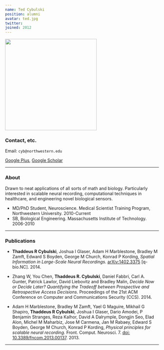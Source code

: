 ```yaml
---
name: Ted Cybulski
position: alumni
avatar: ted.jpg
twitter:
joined: 2012
---
```


<img width="300" src="{{site.baseurl}}/images/people/{{page.avatar}}" data-action="zoom">

### Contact, etc.

Email: `cyb@northwestern.edu`

[<i class="fa fa-google-plus"></i> Google Plus](https://plus.google.com/+TedCybulski/posts), [Google Scholar](https://scholar.google.com/citations?user=T8W-5LsAAAAJ&hl=en)

<hr>

### About

Drawn to neat applications of all sorts of math and biology. Particularly interested in scalable neural recording, computational techniques in healthcare, and engineering novel biological sensors.

- MD/PhD Student, Neuroscience. Medical Scientist Training Program, Northwestern University. 2010-Current
- SB, Biological Engineering. Massachusetts Institute of Technology. 2006-2010

<hr>

### Publications

- **Thaddeus R Cybulski**, Joshua I Glaser, Adam H Marblestone, Bradley M Zamft, Edward S Boyden, George M Church, Konrad P Kording, _Spatial Information in Large-Scale Neural Recordings._ [arXiv:1402.3375](http://arxiv.org/abs/1402.3375) [q-bio.NC]. 2014.

- Zhang W, You Chen, **Thaddeus R. Cybulski**, Daniel Fabbri, Carl A. Gunter, Patrick Lawlor, David Liebovitz and Bradley Malin, _Decide Now or Decide Later? Quantifying the Tradeoff between Prospective and Retrospective Access Decisions_. Proceedings of the 21st ACM Conference on Computer and Communications Security (CCS). 2014.

- Adam H Marblestone, Bradley M Zamft, Yael G Maguire, Mikhail G Shapiro, **Thaddeus R Cybulski**, Joshua I Glaser, Dario Amodei, P Benjamin Stranges, Reza Kalhor, David A Dalrymple, Dongjin Seo, Elad Alon, Michel M Maharbiz, Jose M Carmena, Jan M Rabaey, Edward S Boyden, George M Church, Konrad P Kording, _Physical principles for scalable neural recording._ Front. Comput. Neurosci. 7. [doi: 10.3389/fncom.2013.00137](http://journal.frontiersin.org/article/10.3389/fncom.2013.00137/abstract). 2013.

<hr>
